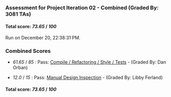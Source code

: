 ### Assessment for Project Iteration 02 - Combined (Graded By: 3081 TAs)

#### Total score: _73.65_ / _100_

Run on December 20, 22:38:31 PM.


### Combined Scores

+  _61.65_ / _85_ : Pass: [Compile / Refactoring / Style / Tests](PROJ_02_Automated_Assessment.md) - (Graded By: Dan Orban)



+  _12.0_ / _15_ : Pass: [Manual Design Inspection](PROJ_02_OverallDesign_Assessment.md) - (Graded By: Libby Ferland)



#### Total score: _73.65_ / _100_

